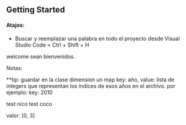 ## Getting Started

#### Atajos:
- Buscar y reemplazar una palabra en todo el proyecto desde Visual Studio Code = Ctrl + Shift + H

welcome
sean bienvenidos.

Notas:

**tip: guardar en la clase dimension un map key: año, value: lísta de integers que representan los índices de esos años en el archivo.
por ejemplo:
key:
2010

test nico
test coco

valor:
[0, 3]
